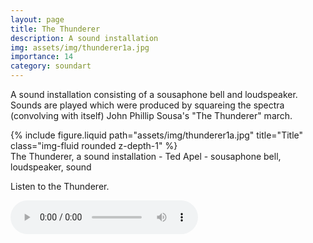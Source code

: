```yaml
---
layout: page
title: The Thunderer
description: A sound installation
img: assets/img/thunderer1a.jpg
importance: 14
category: soundart
---
```


A sound installation consisting of a sousaphone bell and loudspeaker. Sounds are played which were produced by squareing the spectra (convolving with itself) John Phillip Sousa's "The Thunderer" march.

<div class="row">
    <div class="col-sm mt-3 mt-md-0">
        {% include figure.liquid path="assets/img/thunderer1a.jpg" title="Title" class="img-fluid rounded z-depth-1" %}
    </div>
</div>
<div class="caption">
    The Thunderer, a sound installation - Ted Apel - sousaphone bell, loudspeaker, sound

</div>

Listen to the Thunderer.

</p>
	<audio controls="controls">
	<source src="sound/09%20The%20Thunderer.ogg" type="audio/ogg"/>
	<source src="sound/09%20The%20Thunderer.mp3" type="audio/mpeg"/>
	html5 browsers only.</audio>

